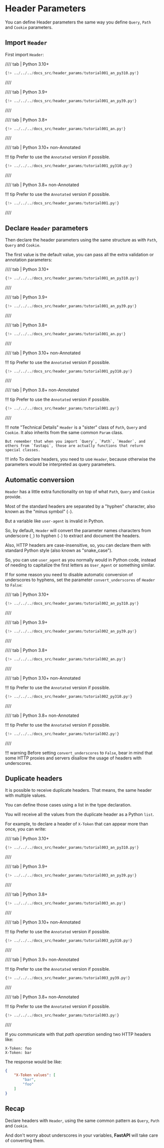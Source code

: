 # Header Parameters

You can define Header parameters the same way you define `Query`, `Path` and `Cookie` parameters.

## Import `Header`

First import `Header`:

//// tab | Python 3.10+

```Python hl_lines="3"
{!> ../../../docs_src/header_params/tutorial001_an_py310.py!}
```

////

//// tab | Python 3.9+

```Python hl_lines="3"
{!> ../../../docs_src/header_params/tutorial001_an_py39.py!}
```

////

//// tab | Python 3.8+

```Python hl_lines="3"
{!> ../../../docs_src/header_params/tutorial001_an.py!}
```

////

//// tab | Python 3.10+ non-Annotated

!!! tip
    Prefer to use the `Annotated` version if possible.

```Python hl_lines="1"
{!> ../../../docs_src/header_params/tutorial001_py310.py!}
```

////

//// tab | Python 3.8+ non-Annotated

!!! tip
    Prefer to use the `Annotated` version if possible.

```Python hl_lines="3"
{!> ../../../docs_src/header_params/tutorial001.py!}
```

////

## Declare `Header` parameters

Then declare the header parameters using the same structure as with `Path`, `Query` and `Cookie`.

The first value is the default value, you can pass all the extra validation or annotation parameters:

//// tab | Python 3.10+

```Python hl_lines="9"
{!> ../../../docs_src/header_params/tutorial001_an_py310.py!}
```

////

//// tab | Python 3.9+

```Python hl_lines="9"
{!> ../../../docs_src/header_params/tutorial001_an_py39.py!}
```

////

//// tab | Python 3.8+

```Python hl_lines="10"
{!> ../../../docs_src/header_params/tutorial001_an.py!}
```

////

//// tab | Python 3.10+ non-Annotated

!!! tip
    Prefer to use the `Annotated` version if possible.

```Python hl_lines="7"
{!> ../../../docs_src/header_params/tutorial001_py310.py!}
```

////

//// tab | Python 3.8+ non-Annotated

!!! tip
    Prefer to use the `Annotated` version if possible.

```Python hl_lines="9"
{!> ../../../docs_src/header_params/tutorial001.py!}
```

////

!!! note "Technical Details"
    `Header` is a "sister" class of `Path`, `Query` and `Cookie`. It also inherits from the same common `Param` class.

    But remember that when you import `Query`, `Path`, `Header`, and others from `fastapi`, those are actually functions that return special classes.

!!! info
    To declare headers, you need to use `Header`, because otherwise the parameters would be interpreted as query parameters.

## Automatic conversion

`Header` has a little extra functionality on top of what `Path`, `Query` and `Cookie` provide.

Most of the standard headers are separated by a "hyphen" character, also known as the "minus symbol" (`-`).

But a variable like `user-agent` is invalid in Python.

So, by default, `Header` will convert the parameter names characters from underscore (`_`) to hyphen (`-`) to extract and document the headers.

Also, HTTP headers are case-insensitive, so, you can declare them with standard Python style (also known as "snake_case").

So, you can use `user_agent` as you normally would in Python code, instead of needing to capitalize the first letters as `User_Agent` or something similar.

If for some reason you need to disable automatic conversion of underscores to hyphens, set the parameter `convert_underscores` of `Header` to `False`:

//// tab | Python 3.10+

```Python hl_lines="10"
{!> ../../../docs_src/header_params/tutorial002_an_py310.py!}
```

////

//// tab | Python 3.9+

```Python hl_lines="11"
{!> ../../../docs_src/header_params/tutorial002_an_py39.py!}
```

////

//// tab | Python 3.8+

```Python hl_lines="12"
{!> ../../../docs_src/header_params/tutorial002_an.py!}
```

////

//// tab | Python 3.10+ non-Annotated

!!! tip
    Prefer to use the `Annotated` version if possible.

```Python hl_lines="8"
{!> ../../../docs_src/header_params/tutorial002_py310.py!}
```

////

//// tab | Python 3.8+ non-Annotated

!!! tip
    Prefer to use the `Annotated` version if possible.

```Python hl_lines="10"
{!> ../../../docs_src/header_params/tutorial002.py!}
```

////

!!! warning
    Before setting `convert_underscores` to `False`, bear in mind that some HTTP proxies and servers disallow the usage of headers with underscores.

## Duplicate headers

It is possible to receive duplicate headers. That means, the same header with multiple values.

You can define those cases using a list in the type declaration.

You will receive all the values from the duplicate header as a Python `list`.

For example, to declare a header of `X-Token` that can appear more than once, you can write:

//// tab | Python 3.10+

```Python hl_lines="9"
{!> ../../../docs_src/header_params/tutorial003_an_py310.py!}
```

////

//// tab | Python 3.9+

```Python hl_lines="9"
{!> ../../../docs_src/header_params/tutorial003_an_py39.py!}
```

////

//// tab | Python 3.8+

```Python hl_lines="10"
{!> ../../../docs_src/header_params/tutorial003_an.py!}
```

////

//// tab | Python 3.10+ non-Annotated

!!! tip
    Prefer to use the `Annotated` version if possible.

```Python hl_lines="7"
{!> ../../../docs_src/header_params/tutorial003_py310.py!}
```

////

//// tab | Python 3.9+ non-Annotated

!!! tip
    Prefer to use the `Annotated` version if possible.

```Python hl_lines="9"
{!> ../../../docs_src/header_params/tutorial003_py39.py!}
```

////

//// tab | Python 3.8+ non-Annotated

!!! tip
    Prefer to use the `Annotated` version if possible.

```Python hl_lines="9"
{!> ../../../docs_src/header_params/tutorial003.py!}
```

////

If you communicate with that *path operation* sending two HTTP headers like:

```
X-Token: foo
X-Token: bar
```

The response would be like:

```JSON
{
    "X-Token values": [
        "bar",
        "foo"
    ]
}
```

## Recap

Declare headers with `Header`, using the same common pattern as `Query`, `Path` and `Cookie`.

And don't worry about underscores in your variables, **FastAPI** will take care of converting them.
